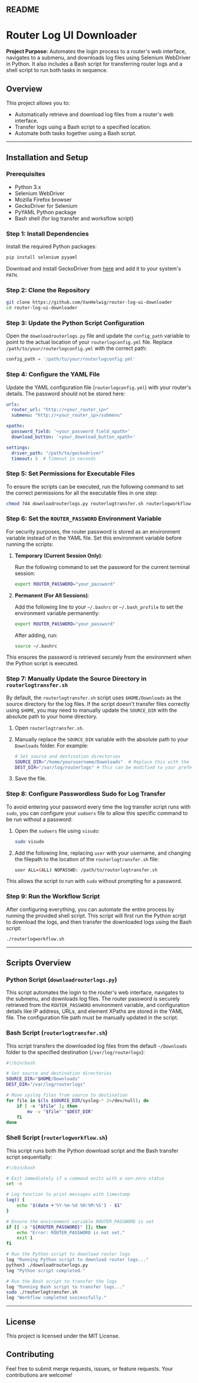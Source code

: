## README

# Router Log UI Downloader

**Project Purpose:** Automates the login process to a router's web interface, navigates to a submenu, and downloads log files using Selenium WebDriver in Python. It also includes a Bash script for transferring router logs and a shell script to run both tasks in sequence.

## Overview

This project allows you to:

- Automatically retrieve and download log files from a router's web interface.
- Transfer logs using a Bash script to a specified location.
- Automate both tasks together using a Bash script.

---

## Installation and Setup

### Prerequisites

- Python 3.x
- Selenium WebDriver
- Mozilla Firefox browser
- GeckoDriver for Selenium
- PyYAML Python package
- Bash shell (for log transfer and worksflow script)

### Step 1: Install Dependencies

Install the required Python packages:

```bash
pip install selenium pyyaml
```

Download and install GeckoDriver from [here](https://github.com/mozilla/geckodriver/releases) and add it to your system's `PATH`.

### Step 2: Clone the Repository

```bash
git clone https://github.com/VanHelwig/router-log-ui-downloader
cd router-log-ui-downloader
```

### Step 3: Update the Python Script Configuration

Open the `downloadrouterlogs.py` file and update the `config_path` variable to point to the actual location of your `routerlogconfig.yml` file. Replace `/path/to/your/routerlogconfig.yml` with the correct path:

```python
config_path = '/path/to/your/routerlogconfig.yml'
```

### Step 4: Configure the YAML File

Update the YAML configuration file (`routerlogconfig.yml`) with your router's details. The password should not be stored here:

```yaml
urls:
  router_url: "http://<your_router_ip>"
  submenu: "http://<your_router_ip>/submenu"

xpaths:
  password_field: '<your_password_field_xpath>'
  download_button: '<your_download_button_xpath>'

settings:
  driver_path: "/path/to/geckodriver"
  timeout: 5  # Timeout in seconds
```

### Step 5: Set Permissions for Executable Files

To ensure the scripts can be executed, run the following command to set the correct permissions for all the executable files in one step:

```bash
chmod 744 downloadrouterlogs.py routerlogtransfer.sh routerlogworkflow.sh
```

### Step 6: Set the `ROUTER_PASSWORD` Environment Variable

For security purposes, the router password is stored as an environment variable instead of in the YAML file. Set this environment variable before running the scripts:

1. **Temporary (Current Session Only)**:
   
   Run the following command to set the password for the current terminal session:

   ```bash
   export ROUTER_PASSWORD="your_password"
   ```

2. **Permanent (For All Sessions)**:

   Add the following line to your `~/.bashrc` or `~/.bash_profile` to set the environment variable permanently:

   ```bash
   export ROUTER_PASSWORD="your_password"
   ```

   After adding, run:

   ```bash
   source ~/.bashrc
   ```

This ensures the password is retrieved securely from the environment when the Python script is executed.

### Step 7: Manually Update the Source Directory in `routerlogtransfer.sh`

By default, the `routerlogtransfer.sh` script uses `$HOME/Downloads` as the source directory for the log files. If the script doesn't transfer files correctly using `$HOME`, you may need to manually update the `SOURCE_DIR` with the absolute path to your home directory.

1. Open `routerlogtransfer.sh`.
2. Manually replace the `SOURCE_DIR` variable with the absolute path to your `Downloads` folder. For example:

   ```bash
   # Set source and destination directories
   SOURCE_DIR="/home/yourusername/Downloads"  # Replace this with the absolute path to your Downloads folder
   DEST_DIR="/var/log/routerlogs" # This can be modified to your preference 
   ```

3. Save the file.

### Step 8: Configure Passwordless Sudo for Log Transfer

To avoid entering your password every time the log transfer script runs with `sudo`, you can configure your `sudoers` file to allow this specific command to be run without a password:

1. Open the `sudoers` file using `visudo`:

   ```bash
   sudo visudo
   ```

2. Add the following line, replacing `user` with your username, and changing the filepath to the location of the `routerlogtransfer.sh` file:

   ```bash
   user ALL=(ALL) NOPASSWD: /path/to/routerlogtransfer.sh
   ```

This allows the script to run with `sudo` without prompting for a password.

### Step 9: Run the Workflow Script

After configuring everything, you can automate the entire process by running the provided shell script. This script will first run the Python script to download the logs, and then transfer the downloaded logs using the Bash script:

```bash
./routerlogworkflow.sh
```

---

## Scripts Overview

### Python Script (`downloadrouterlogs.py`)

This script automates the login to the router's web interface, navigates to the submenu, and downloads log files. The router password is securely retrieved from the `ROUTER_PASSWORD` environment variable, and configuration details like IP address, URLs, and element XPaths are stored in the YAML file. The configuration file path must be manually updated in the script.

### Bash Script (`routerlogtransfer.sh`)

This script transfers the downloaded log files from the default `~/Downloads` folder to the specified destination (`/var/log/routerlogs`):

```bash
#!/bin/bash

# Set source and destination directories
SOURCE_DIR="$HOME/Downloads"
DEST_DIR="/var/log/routerlogs"

# Move syslog files from source to destination
for file in $(ls $SOURCE_DIR/syslog-* 2>/dev/null); do
    if [ -e "$file" ]; then
        mv -v "$file" "$DEST_DIR"
    fi
done
```

### Shell Script (`routerlogworkflow.sh`)

This script runs both the Python download script and the Bash transfer script sequentially:

```bash
#!/bin/bash

# Exit immediately if a command exits with a non-zero status
set -e

# Log function to print messages with timestamp
log() {
    echo "$(date +'%Y-%m-%d %H:%M:%S') - $1"
}

# Ensure the environment variable ROUTER_PASSWORD is set
if [[ -z "${ROUTER_PASSWORD}" ]]; then
    echo "Error: ROUTER_PASSWORD is not set."
    exit 1
fi

# Run the Python script to download router logs
log "Running Python script to download router logs..."
python3 ./downloadrouterlogs.py
log "Python script completed."

# Run the Bash script to transfer the logs
log "Running Bash script to transfer logs..."
sudo ./routerlogtransfer.sh
log "Workflow completed successfully."
```

---

## License

This project is licensed under the MIT License.

## Contributing

Feel free to submit merge requests, issues, or feature requests. Your contributions are welcome!
